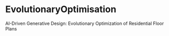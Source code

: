 # EvolutionaryOptimisation
AI-Driven Generative Design: Evolutionary Optimization of Residential Floor Plans
